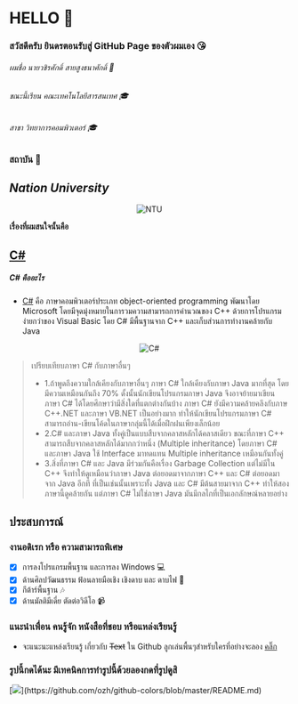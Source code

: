 # HELLO &#x1F537;
### สวัสดีครับ ยินดรตอนรับสู่ GitHub Page ของตัวผมเอง :kissing_heart:

###### ผมชื่อ นายวชิรศักดิ์ สายสูงธนาศักดิ์ :boy:
###### ขณะนี้เรียน คณะเทคโนโลยีสารสนเทศ :mortar_board:
###### สาขา วิทยาการคอมพิวเตอร์ :mortar_board:
### สถาบัน :school:
## _Nation University_ 
<p align="center">
  <img alt="NTU" src="https://github.com/fulkkie24/CSharpHomeWork/blob/master/Image/Nation_University_Logo.png">
</p>

**เรื่องที่ผมสนใจนั้นคือ**

## [C#](http://mindphp.com/%E0%B8%84%E0%B8%B9%E0%B9%88%E0%B8%A1%E0%B8%B7%E0%B8%AD/73-%E0%B8%84%E0%B8%B7%E0%B8%AD%E0%B8%AD%E0%B8%B0%E0%B9%84%E0%B8%A3/2184-c-%E0%B8%8A%E0%B8%B2%E0%B8%A3%E0%B9%8C%E0%B8%9B-%E0%B8%84%E0%B8%B7%E0%B8%AD%E0%B8%AD%E0%B8%B0%E0%B9%84%E0%B8%A3)
##### C# คืออะไร
* [C#](http://mindphp.com/%E0%B8%84%E0%B8%B9%E0%B9%88%E0%B8%A1%E0%B8%B7%E0%B8%AD/73-%E0%B8%84%E0%B8%B7%E0%B8%AD%E0%B8%AD%E0%B8%B0%E0%B9%84%E0%B8%A3/2184-c-%E0%B8%8A%E0%B8%B2%E0%B8%A3%E0%B9%8C%E0%B8%9B-%E0%B8%84%E0%B8%B7%E0%B8%AD%E0%B8%AD%E0%B8%B0%E0%B9%84%E0%B8%A3) คือ ภาษาคอมพิวเตอร์ประเภท  object-oriented programming พัฒนาโดย  Microsoft โดยมีจุดมุ่งหมายในการวมความสามารถการคำนวณของ C++ ด้วยการโปรแกรมง่ายกว่าของ Visual Basic โดย C# มีพื้นฐานจาก C++ และเก็บส่วนการทำงานคล้ายกับ Java
<p align="center">
  <img alt="C#" src="https://github.com/fulkkie24/CSharpHomeWork/blob/master/Image/marcuscode_XLgCGHrYlAfWpY2_1000.png">
</p>

> เปรียบเทียบภาษา C# กับภาษาอื่นๆ
 > - 1.ถ้าพูดถึงความใกล้เคียงกับภาษาอื่นๆ ภาษา C# ใกล้เคียงกับภาษา Java มากที่สุด โดยมีความเหมือนกันถึง 70% ดั้งนั้นนักเขียนโปรแกรมภาษา Java จึงอาจย้ายมาเขียนภาษา C# ได้โดยศึกษาว่ามีสิ่งใดที่แตกต่างกันบ้าง ภาษา C# ยังมีความคล้ายคลึงกับภาษ C++.NET และภาษา VB.NET เป็นอย่างมาก ทำให้นักเขียนโปรแกรมภาษา C# สามารถอ่าน-เขียนโค้ดในภาษากลุ่มนี้ได้เมื่อฝึกฝนเพียงเล็กน้อย 
 > - 2.C# และภาษา Java ทั้งคู่เป็นแบบสืบจากคลาสหลักได้คลาสเดียว ขณะที่ภาษา C++ สามารถสืบจากคลาสหลักได้มากกว่าหนึ่ง (Multiple inheritance) โดยภาษา C# และภาษา Java ใช้ Interface มาทดแทน Multiple inheritance เหมือนกันทั้งคู่
 > - 3.สิ่งที่ภาษา C# และ Java มีร่วมกันคือเรื่อง Garbage Collection แต่ไม่มีใน C++ จึงทำให้ดูเหมือนว่าภาษา Java ต่อยอดมาจากภาษา C++ และ C# ต่อยอดมาจาก Java อีกที ที่เป็นเช่นนั้นเพราะทั้ง Java และ C# มีต้นสายมาจาก C++ ทำให้สองภาษานี้ดูคล้ายกัน แต่ภาษา C# ไม่ใช่ภาษา Java มันมีกลไกที่เป็นเอกลักษณ์หลายอย่าง

## ประสบการณ์
### งานอดิเรก หรือ ความสามารถพิเศษ 
- [x]  การลงโปรแกรมพื้นฐาน และการลง Windows :computer:
- [x]  ด้านศิลปวัฒนธรรม ฟ้อนลายมือเชิง เชิงดาบ และ ดาบไฟ :sparkler:
- [x]  กีต้าร์พื้นฐาน :notes:	
- [x]  ด้านมัลติมีเดี่ย ตัดต่อวิดีโอ :video_camera:

### แนะนำเพื่อน คนรู้จัก หนังสือที่ชอบ หรือแหล่งเรียนรู้
 *  จะแนะนะแหล่งเรียนรู้ เกี่ยวกับ ~~Text~~ ใน Github ลูกเล่นพื้นๆสำหรับใครที่อย่างจะลอง [คลิ๊ก](https://help.github.com/articles/basic-writing-and-formatting-syntax/)
### รูปนี้กดได้นะ มีเทคนิคการทำรูปนี้ด้วยลองกดที่รูปดูสิ
[![](http://via.placeholder.com/720x480/814CCC/ffffff&text="%20CSharpHomeWork")](https://github.com/ozh/github-colors/blob/master/README.md)






